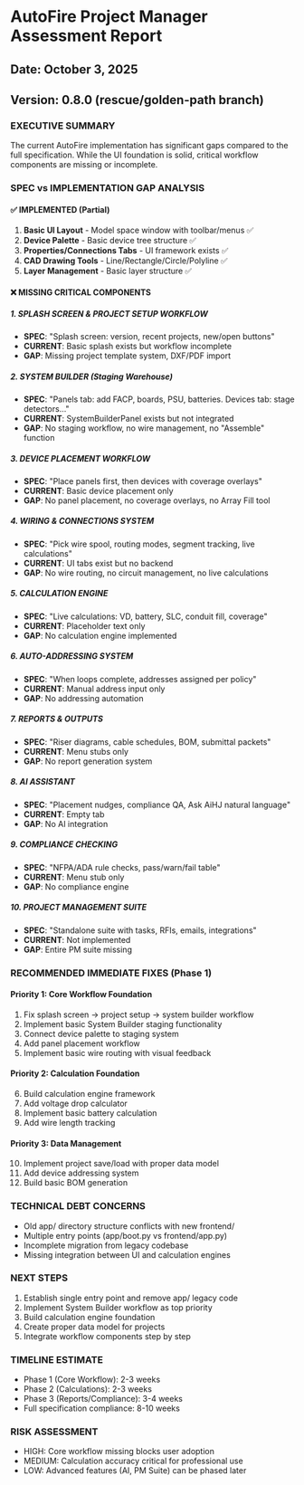 # AutoFire Project Manager Assessment Report
## Date: October 3, 2025
## Version: 0.8.0 (rescue/golden-path branch)

### EXECUTIVE SUMMARY
The current AutoFire implementation has significant gaps compared to the full specification. While the UI foundation is solid, critical workflow components are missing or incomplete.

### SPEC vs IMPLEMENTATION GAP ANALYSIS

#### ✅ IMPLEMENTED (Partial)
1. **Basic UI Layout** - Model space window with toolbar/menus ✅
2. **Device Palette** - Basic device tree structure ✅
3. **Properties/Connections Tabs** - UI framework exists ✅
4. **CAD Drawing Tools** - Line/Rectangle/Circle/Polyline ✅
5. **Layer Management** - Basic layer structure ✅

#### ❌ MISSING CRITICAL COMPONENTS

##### 1. SPLASH SCREEN & PROJECT SETUP WORKFLOW
- **SPEC**: "Splash screen: version, recent projects, new/open buttons"
- **CURRENT**: Basic splash exists but workflow incomplete
- **GAP**: Missing project template system, DXF/PDF import

##### 2. SYSTEM BUILDER (Staging Warehouse)
- **SPEC**: "Panels tab: add FACP, boards, PSU, batteries. Devices tab: stage detectors..."
- **CURRENT**: SystemBuilderPanel exists but not integrated
- **GAP**: No staging workflow, no wire management, no "Assemble" function

##### 3. DEVICE PLACEMENT WORKFLOW
- **SPEC**: "Place panels first, then devices with coverage overlays"
- **CURRENT**: Basic device placement only
- **GAP**: No panel placement, no coverage overlays, no Array Fill tool

##### 4. WIRING & CONNECTIONS SYSTEM
- **SPEC**: "Pick wire spool, routing modes, segment tracking, live calculations"
- **CURRENT**: UI tabs exist but no backend
- **GAP**: No wire routing, no circuit management, no live calculations

##### 5. CALCULATION ENGINE
- **SPEC**: "Live calculations: VD, battery, SLC, conduit fill, coverage"
- **CURRENT**: Placeholder text only
- **GAP**: No calculation engine implemented

##### 6. AUTO-ADDRESSING SYSTEM
- **SPEC**: "When loops complete, addresses assigned per policy"
- **CURRENT**: Manual address input only
- **GAP**: No addressing automation

##### 7. REPORTS & OUTPUTS
- **SPEC**: "Riser diagrams, cable schedules, BOM, submittal packets"
- **CURRENT**: Menu stubs only
- **GAP**: No report generation system

##### 8. AI ASSISTANT
- **SPEC**: "Placement nudges, compliance QA, Ask AiHJ natural language"
- **CURRENT**: Empty tab
- **GAP**: No AI integration

##### 9. COMPLIANCE CHECKING
- **SPEC**: "NFPA/ADA rule checks, pass/warn/fail table"
- **CURRENT**: Menu stub only
- **GAP**: No compliance engine

##### 10. PROJECT MANAGEMENT SUITE
- **SPEC**: "Standalone suite with tasks, RFIs, emails, integrations"
- **CURRENT**: Not implemented
- **GAP**: Entire PM suite missing

### RECOMMENDED IMMEDIATE FIXES (Phase 1)

#### Priority 1: Core Workflow Foundation
1. Fix splash screen → project setup → system builder workflow
2. Implement basic System Builder staging functionality
3. Connect device palette to staging system
4. Add panel placement workflow
5. Implement basic wire routing with visual feedback

#### Priority 2: Calculation Foundation
6. Build calculation engine framework
7. Add voltage drop calculator
8. Implement basic battery calculation
9. Add wire length tracking

#### Priority 3: Data Management
10. Implement project save/load with proper data model
11. Add device addressing system
12. Build basic BOM generation

### TECHNICAL DEBT CONCERNS
- Old app/ directory structure conflicts with new frontend/
- Multiple entry points (app/boot.py vs frontend/app.py)
- Incomplete migration from legacy codebase
- Missing integration between UI and calculation engines

### NEXT STEPS
1. Establish single entry point and remove app/ legacy code
2. Implement System Builder workflow as top priority
3. Build calculation engine foundation
4. Create proper data model for projects
5. Integrate workflow components step by step

### TIMELINE ESTIMATE
- Phase 1 (Core Workflow): 2-3 weeks
- Phase 2 (Calculations): 2-3 weeks
- Phase 3 (Reports/Compliance): 3-4 weeks
- Full specification compliance: 8-10 weeks

### RISK ASSESSMENT
- HIGH: Core workflow missing blocks user adoption
- MEDIUM: Calculation accuracy critical for professional use
- LOW: Advanced features (AI, PM Suite) can be phased later
